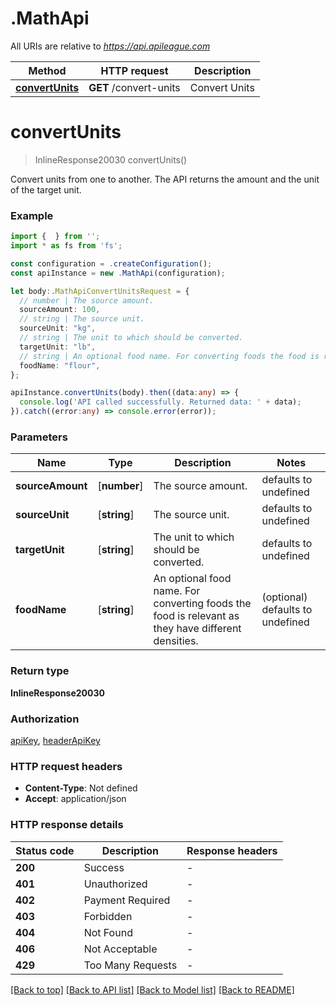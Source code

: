 # .MathApi

All URIs are relative to *https://api.apileague.com*

Method | HTTP request | Description
------------- | ------------- | -------------
[**convertUnits**](MathApi.md#convertUnits) | **GET** /convert-units | Convert Units


# **convertUnits**
> InlineResponse20030 convertUnits()

Convert units from one to another. The API returns the amount and the unit of the target unit.

### Example


```typescript
import {  } from '';
import * as fs from 'fs';

const configuration = .createConfiguration();
const apiInstance = new .MathApi(configuration);

let body:.MathApiConvertUnitsRequest = {
  // number | The source amount.
  sourceAmount: 100,
  // string | The source unit.
  sourceUnit: "kg",
  // string | The unit to which should be converted.
  targetUnit: "lb",
  // string | An optional food name. For converting foods the food is relevant as they have different densities. (optional)
  foodName: "flour",
};

apiInstance.convertUnits(body).then((data:any) => {
  console.log('API called successfully. Returned data: ' + data);
}).catch((error:any) => console.error(error));
```


### Parameters

Name | Type | Description  | Notes
------------- | ------------- | ------------- | -------------
 **sourceAmount** | [**number**] | The source amount. | defaults to undefined
 **sourceUnit** | [**string**] | The source unit. | defaults to undefined
 **targetUnit** | [**string**] | The unit to which should be converted. | defaults to undefined
 **foodName** | [**string**] | An optional food name. For converting foods the food is relevant as they have different densities. | (optional) defaults to undefined


### Return type

**InlineResponse20030**

### Authorization

[apiKey](README.md#apiKey), [headerApiKey](README.md#headerApiKey)

### HTTP request headers

 - **Content-Type**: Not defined
 - **Accept**: application/json


### HTTP response details
| Status code | Description | Response headers |
|-------------|-------------|------------------|
**200** | Success |  -  |
**401** | Unauthorized |  -  |
**402** | Payment Required |  -  |
**403** | Forbidden |  -  |
**404** | Not Found |  -  |
**406** | Not Acceptable |  -  |
**429** | Too Many Requests |  -  |

[[Back to top]](#) [[Back to API list]](README.md#documentation-for-api-endpoints) [[Back to Model list]](README.md#documentation-for-models) [[Back to README]](README.md)


